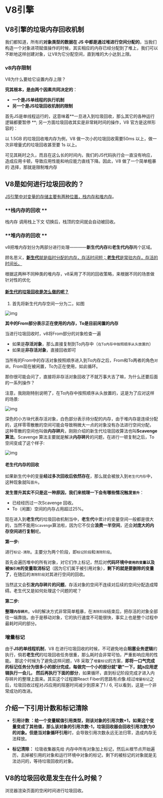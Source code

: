 # V8引擎

## V8引擎的垃圾内存回收机制

我们都知道，所有的**对象类型的数据在 JS 中都是通过堆进行空间分配的**，当我们构造一个对象进项赋值操作的时候，其实相应的内存已经分配到了堆上，我们可以不断地这样创建对象，让V8为它分配空间，直到堆的大小达到上限。

### v8内存限制

V8为什么要给它设置内存上限？

**究其根本，是由两个因素共同决定的**：

- **一个是JS单线程的执行机制**
- **另一个是JS垃圾回收机制的限制**

首先JS是单线程运行的，这意味着**一旦进入到垃圾回收，那么其它的各种运行逻辑都要暂停 **; 另一方面垃圾回收其实是非常耗时间的操作，V8 官方是这样形容的：

以 1.5GB 的垃圾回收堆内存为例，V8 做一次小的垃圾回收需要50ms 以上，做一次非增量式的垃圾回收甚至要 1s 以上。

可见其耗时之久，而且在这么长的时间内，我们的JS代码执行会一直没有响应，造成应用卡顿，导致应用性能和响应能力直线下降。因此，V8 做了一个简单粗暴的 选择，那就是限制堆内存

## V8是如何进行垃圾回收的？

<u>JS引擎中对变量的存储主要有两种位置，栈内存和堆内存</u>。

### **栈内存的回收 **

栈内存 调用栈上下文 切换后，栈顶的空间就会自动被回收。

### **堆内存的回收 **

v8把堆内存划分为两部分进行处理————**新生代内存**和**老生代内存**两个区域。

顾名思义，<u>**新生代**就是临时分配的内存，存活时间短；**老生代**是常驻内存，存活的时间长。</u>

根据这两种不同种类的堆内存，v8采用了不同的回收策略，来根据不同的场景做针对性的优化

#### <u>**新生代**的垃圾回收是怎么做的呢？</u>

1. 首先将新生代内存空间一分为二，如图

![img](https://p3-juejin.byteimg.com/tos-cn-i-k3u1fbpfcp/7efb930ca8484f949418315a7ae2cfee~tplv-k3u1fbpfcp-zoom-1.image)

**其中的From部分表示正在使用的内存，To是目前闲置的内存**

当进行垃圾回收时，v8将From部分的对象检查一遍

- 如果是**存活对象**，那么直接复制到To内存中（`在To内存中按照顺序从头放置的`）
- 如果是**非存活对象**，直接回收即可

当所有的From中的存活对象按照顺序进入到To内存之后，From和To两者的角色`对调`，From现在被闲置，To为正在使用，如此循环。

那你很可能会问了，直接将非存活对象回收了不就万事大吉了嘛，为什么还要后面的一系列操作？

注意，我刚刚特别说明了，在To内存中按照顺序从头放置的，这是为了应对这样的场景:

![img](https:////p3-juejin.byteimg.com/tos-cn-i-k3u1fbpfcp/8d3523db232548bb9b002f6fb7f48b61~tplv-k3u1fbpfcp-zoom-1.image)

深色的小方块代表存活对象，白色部分表示待分配的内存，由于堆内存是连续分配的，这样零零散散的空间可能会导致稍微大一点的对象没有办法进行空间分配， 这种零散的空间也叫做**内存碎片**。刚刚介绍的新生代垃圾回收算法也叫**Scavenge算法**。Scavenge 算法主要就是解决**内存碎片**的问题，在进行一顿复制之后，To空间变成了这个样子:

![img](https://p3-juejin.byteimg.com/tos-cn-i-k3u1fbpfcp/cb957d22ac234748ab783ef05e913bcb~tplv-k3u1fbpfcp-zoom-1.image)

#### 老生代内存的回收

如果新生代中的变量**经过多次回收后依然存在**，那么就会被放入到`老生代内存`中，这种现象就叫`晋升`。

**发生晋升其实不只是这一种原因，我们来梳理一下会有哪些情况触发`晋升`**：

- 已经经历过一次Scavenge 回收。
- To（闲置）空间的内存占用超过25%。

现在进入到**老生代**的垃圾回收机制当中，**老生代**中累计的变量空间一般都是很大的，当然不能用`Scavenge`算法啦，因为它不仅会**浪费一半空间**，还会**对庞大的内存空间进行复制**呢。

**第一步:**

​	进行`标记-清除`。主要分为两个阶段，即`标记阶段`和`清除阶段`。

​	首先会遍历堆中的所有对象，对它们作上标记，然后对**代码环境中`使用的变量`以及被`强引用`的变量取消标记**（因为它们属于被引用对象），**剩下的就是要删除的变量了**，在随后的`清除阶段`对其进行空间的回收。

当然这又会**引发内存碎片的问题**，存活对象的空间不连续对后续的空间分配造成障碍。老生代又是如何处理这个问题的呢？

**第二步:**

​	**整理`内存碎片`**。v8的解决方式非常简单粗暴，在`清除阶段`结束后，把存活的对象全部往一端靠拢。由于是移动对象，它的执行速度不可能很快，事实上也是整个过程中最耗时间的部分。

### 增量标记

由于**JS的单线程机制**，V8 在进行垃圾回收的时候，不可避免地会**阻塞业务逻辑**的执行，倘若**老生代**的垃圾回收任务很重，那么耗时会非常可怕，严重影响应用的性能。 那这个时候为了避免这样问题，V8 采取了`增量标记`的方案，**即将一口气完成的标记任务分为很多小的部分完成，每做完一个小的部分就"歇"一下，就js应用逻辑执行一会儿， 然后再执行下面的部分**，如果循环，直到标记阶段完成才进入内存碎片的整理上面来。其实这个过程跟React Fiber的思路有点像.经过`增量标记`之后，垃圾回收过程对JS应用的阻塞时间减少到原来了1 / 6, 可以看到，这是一个非常成功的改进。

## 介绍一下引用计数和标记清除

* **引用计数 **：给一个变量赋值引用类型，则该对象的引用次数+1，如果这个变量变成了其他值，那么该对象的引用次数-1，垃圾回收器会回收引用次数为0的对象。但是当对象**循环引用**时，会导致引用次数永远无法归零，造成内存无法释放。

* **标记清除：** 垃圾收集器先给 内存中所有对象加上标记，然后从根节点开始遍历，去掉被引用的对象和运行环境中对象的标记，剩下的被标记的对象就是无法访问的，等待垃圾回收的对象。

## V8的垃圾回收是发生在什么时候？

浏览器渲染页面的空闲时间进行垃圾回收。